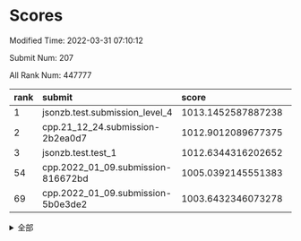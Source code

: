 # Scores

Modified Time: 2022-03-31 07:10:12

Submit Num: 207

All Rank Num: 447777

| rank |               submit               |       score        |       sigma        | pk_num |
| :--- | :--------------------------------- | :----------------- | :----------------- | :----- |
| 1    | jsonzb.test.submission_level_4     | 1013.1452587887238 | 0.8003270949649487 | 8656   |
| 2    | cpp.21_12_24.submission-2b2ea0d7   | 1012.9012089677375 | 0.8070163494465266 | 8651   |
| 3    | jsonzb.test.test_1                 | 1012.6344316202652 | 0.7940354885085584 | 8655   |
| 54   | cpp.2022_01_09.submission-816672bd | 1005.0392145551383 | 0.7092344177061884 | 8651   |
| 69   | cpp.2022_01_09.submission-5b0e3de2 | 1003.6432346073278 | 0.7217049543639306 | 8655   |


<details>
<summary>全部</summary>

| rank |                 submit                 |       score        |       sigma        | pk_num |
| :--- | :------------------------------------- | :----------------- | :----------------- | :----- |
| 1    | jsonzb.test.submission_level_4         | 1013.1452587887238 | 0.8003270949649487 | 8656   |
| 2    | cpp.21_12_24.submission-2b2ea0d7       | 1012.9012089677375 | 0.8070163494465266 | 8651   |
| 3    | jsonzb.test.test_1                     | 1012.6344316202652 | 0.7940354885085584 | 8655   |
| 4    | gobigger.level_3.submission_level_3_39 | 1011.3377450918418 | 0.7863620501497097 | 8652   |
| 5    | gobigger.level_3.submission_level_3_21 | 1011.3117623945891 | 0.7502942604089066 | 8648   |
| 6    | gobigger.level_3.submission_level_3_4  | 1011.1319139404588 | 0.7636299484401136 | 8649   |
| 7    | gobigger.level_3.submission_level_3_3  | 1011.0539918871581 | 0.7862239665245169 | 8655   |
| 8    | gobigger.level_3.submission_level_3_15 | 1011.0031200994238 | 0.7684236415661814 | 8649   |
| 9    | gobigger.level_3.submission_level_3_17 | 1010.9632455552558 | 0.7679834551984543 | 8653   |
| 10   | gobigger.level_3.submission_level_3_12 | 1010.8563777492844 | 0.7555877229729019 | 8648   |
| 11   | gobigger.level_3.submission_level_3_30 | 1010.7827473808596 | 0.7589274459174471 | 8652   |
| 12   | gobigger.level_3.submission_level_3_29 | 1010.7475059381655 | 0.7514156487071157 | 8654   |
| 13   | gobigger.level_3.submission_level_3_0  | 1010.6870831120972 | 0.7698939050948294 | 8659   |
| 14   | gobigger.level_3.submission_level_3_5  | 1010.6639971271364 | 0.7717346177974307 | 8651   |
| 15   | gobigger.level_3.submission_level_3_11 | 1010.6478447379279 | 0.781491416107283  | 8653   |
| 16   | gobigger.level_3.submission_level_3_37 | 1010.4509090141041 | 0.7557661996352165 | 8654   |
| 17   | gobigger.level_3.submission_level_3_33 | 1010.4419540296212 | 0.7529120132356744 | 8647   |
| 18   | gobigger.level_3.submission_level_3_23 | 1010.4312173226594 | 0.7525760305695256 | 8657   |
| 19   | gobigger.level_3.submission_level_3_40 | 1010.4150956045744 | 0.7665652075528072 | 8648   |
| 20   | gobigger.level_3.submission_level_3_47 | 1010.40314454624   | 0.780446447625004  | 8655   |
| 21   | gobigger.level_3.submission_level_3_49 | 1010.341421616919  | 0.7707812707182773 | 8655   |
| 22   | gobigger.level_3.submission_level_3_35 | 1010.3405185186243 | 0.7646116353035696 | 8652   |
| 23   | gobigger.level_3.submission_level_3_22 | 1010.3229513286941 | 0.7503393848636261 | 8650   |
| 24   | gobigger.level_3.submission_level_3_41 | 1010.31157218749   | 0.7619657602496789 | 8652   |
| 25   | gobigger.level_3.submission_level_3_19 | 1010.1433609373906 | 0.7547902911394594 | 8658   |
| 26   | gobigger.level_3.submission_level_3_26 | 1010.1141291165472 | 0.7593072676458688 | 8658   |
| 27   | gobigger.level_3.submission_level_3_43 | 1010.1089567432092 | 0.7778072135649916 | 8653   |
| 28   | gobigger.level_3.submission_level_3_31 | 1010.0884810467476 | 0.7821603122314409 | 8652   |
| 29   | gobigger.level_3.submission_level_3_48 | 1009.8146983645876 | 0.7576583622525902 | 8652   |
| 30   | gobigger.level_3.submission_level_3_38 | 1009.8132296813759 | 0.7465490501117933 | 8646   |
| 31   | gobigger.level_3.submission_level_3_46 | 1009.7402842010855 | 0.7693844717081437 | 8653   |
| 32   | gobigger.level_3.submission_level_3_9  | 1009.6917341071382 | 0.7708765355201119 | 8653   |
| 33   | gobigger.level_3.submission_level_3_25 | 1009.6505500820351 | 0.7555141789764436 | 8649   |
| 34   | gobigger.level_3.submission_level_3_18 | 1009.6032154798637 | 0.756091002659049  | 8653   |
| 35   | gobigger.level_3.submission_level_3_32 | 1009.5769045000347 | 0.7495851455351448 | 8657   |
| 36   | gobigger.level_3.submission_level_3_27 | 1009.5576041717017 | 0.7490820197305307 | 8654   |
| 37   | gobigger.level_3.submission_level_3_2  | 1009.530203410657  | 0.7418698292933739 | 8648   |
| 38   | gobigger.level_3.submission_level_3_20 | 1009.5153305895014 | 0.7433443919441961 | 8655   |
| 39   | gobigger.level_3.submission_level_3_7  | 1009.4904982021735 | 0.7546964306184939 | 8649   |
| 40   | gobigger.level_3.submission_level_3_24 | 1009.4690314462837 | 0.7363821762700229 | 8654   |
| 41   | gobigger.level_3.submission_level_3_36 | 1009.4620470193288 | 0.74273074660871   | 8653   |
| 42   | gobigger.level_3.submission_level_3_6  | 1009.4252278310571 | 0.7637641151466084 | 8654   |
| 43   | gobigger.level_3.submission_level_3_10 | 1009.4020392181872 | 0.7436190813618306 | 8651   |
| 44   | gobigger.level_3.submission_level_3_13 | 1009.3783295260223 | 0.7580428449093928 | 8651   |
| 45   | gobigger.level_3.submission_level_3_42 | 1009.3150891268001 | 0.7653140966223041 | 8651   |
| 46   | gobigger.level_3.submission_level_3_28 | 1009.2400071281065 | 0.7551017253291531 | 8654   |
| 47   | gobigger.level_3.submission_level_3_34 | 1009.189031068195  | 0.7432295560760191 | 8653   |
| 48   | gobigger.level_3.submission_level_3_16 | 1009.0381699824563 | 0.7389328156200373 | 8650   |
| 49   | gobigger.level_3.submission_level_3_45 | 1008.9021599473024 | 0.7720384502165833 | 8654   |
| 50   | gobigger.level_3.submission_level_3_14 | 1008.8901342331761 | 0.7651821490056623 | 8653   |
| 51   | gobigger.level_3.submission_level_3_44 | 1008.8783515040508 | 0.7510351862584285 | 8654   |
| 52   | gobigger.level_3.submission_level_3_1  | 1008.8321932645148 | 0.7647122815711042 | 8649   |
| 53   | gobigger.level_3.submission_level_3_8  | 1008.3991815538163 | 0.7407427405511923 | 8646   |
| 54   | cpp.2022_01_09.submission-816672bd     | 1005.0392145551383 | 0.7092344177061884 | 8651   |
| 55   | gobigger.level_1.submission_level_1_27 | 1004.8423692581454 | 0.7336765901578369 | 8653   |
| 56   | gobigger.level_1.submission_level_1_31 | 1004.7312694118502 | 0.7281292789320322 | 8656   |
| 57   | gobigger.level_1.submission_level_1_36 | 1004.4319897532177 | 0.7127055984640607 | 8657   |
| 58   | gobigger.level_1.submission_level_1_0  | 1004.288269291436  | 0.7089815406727478 | 8652   |
| 59   | gobigger.level_1.submission_level_1_30 | 1004.1864555534477 | 0.723654881732843  | 8650   |
| 60   | gobigger.level_1.submission_level_1_10 | 1004.151118121316  | 0.7204172981851812 | 8654   |
| 61   | gobigger.level_1.submission_level_1_39 | 1004.0869268653523 | 0.7248533210929017 | 8651   |
| 62   | gobigger.level_1.submission_level_1_24 | 1004.0244318445483 | 0.7171892569937911 | 8655   |
| 63   | gobigger.level_1.submission_level_1_43 | 1004.0161647716952 | 0.7165317989163394 | 8654   |
| 64   | gobigger.level_1.submission_level_1_7  | 1003.9260886463202 | 0.7136218422547361 | 8651   |
| 65   | gobigger.level_1.submission_level_1_14 | 1003.8041365824118 | 0.711611565578091  | 8657   |
| 66   | gobigger.level_1.submission_level_1_47 | 1003.7607931638842 | 0.7303317293128075 | 8652   |
| 67   | gobigger.level_1.submission_level_1_19 | 1003.7589972649065 | 0.7141364491941843 | 8650   |
| 68   | gobigger.level_1.submission_level_1_11 | 1003.7349832863189 | 0.7080151328429404 | 8645   |
| 69   | cpp.2022_01_09.submission-5b0e3de2     | 1003.6432346073278 | 0.7217049543639306 | 8655   |
| 70   | gobigger.level_1.submission_level_1_8  | 1003.6350627515391 | 0.7124326151241384 | 8654   |
| 71   | gobigger.level_1.submission_level_1_5  | 1003.6077349775271 | 0.7277481861062033 | 8654   |
| 72   | gobigger.level_1.submission_level_1_15 | 1003.6024591489398 | 0.7250869819401299 | 8648   |
| 73   | gobigger.level_1.submission_level_1_48 | 1003.4910900631203 | 0.7186116574245648 | 8648   |
| 74   | gobigger.level_1.submission_level_1_33 | 1003.4842391323318 | 0.7187712350720075 | 8651   |
| 75   | gobigger.level_1.submission_level_1_42 | 1003.474057774685  | 0.7211316022308218 | 8648   |
| 76   | gobigger.level_1.submission_level_1_41 | 1003.3922275465029 | 0.7218199915654228 | 8655   |
| 77   | gobigger.level_1.submission_level_1_12 | 1003.3676724031778 | 0.7202261023361893 | 8652   |
| 78   | gobigger.level_1.submission_level_1_4  | 1003.3615246205117 | 0.7174979215907643 | 8652   |
| 79   | gobigger.level_1.submission_level_1_9  | 1003.3570092614995 | 0.7179014369135065 | 8651   |
| 80   | gobigger.level_1.submission_level_1_20 | 1003.3195502827239 | 0.7107085967262443 | 8653   |
| 81   | gobigger.level_1.submission_level_1_40 | 1003.3153628031258 | 0.7110460851578847 | 8655   |
| 82   | gobigger.level_1.submission_level_1_13 | 1003.3028701447377 | 0.7057797941193049 | 8653   |
| 83   | gobigger.level_1.submission_level_1_16 | 1003.2885860244323 | 0.7165813171122992 | 8653   |
| 84   | gobigger.level_1.submission_level_1_17 | 1003.2528015177211 | 0.7181359746896064 | 8652   |
| 85   | gobigger.level_1.submission_level_1_26 | 1003.2453035604218 | 0.7060950763078392 | 8656   |
| 86   | gobigger.level_1.submission_level_1_18 | 1003.21074856185   | 0.7094454890348098 | 8655   |
| 87   | gobigger.level_1.submission_level_1_44 | 1003.0939901998756 | 0.7200867390459156 | 8653   |
| 88   | gobigger.level_1.submission_level_1_32 | 1003.0939592629901 | 0.7130914790295667 | 8652   |
| 89   | gobigger.level_1.submission_level_1_29 | 1003.0807891937121 | 0.7258172468958101 | 8652   |
| 90   | gobigger.level_1.submission_level_1_38 | 1003.0731725109896 | 0.7142539966668422 | 8647   |
| 91   | gobigger.level_1.submission_level_1_22 | 1003.0500238270886 | 0.7178741865966504 | 8651   |
| 92   | gobigger.level_1.submission_level_1_1  | 1003.0090204248587 | 0.7250990926174218 | 8654   |
| 93   | gobigger.level_1.submission_level_1_37 | 1002.7974451733973 | 0.7114390359435558 | 8653   |
| 94   | gobigger.level_1.submission_level_1_6  | 1002.7774078618921 | 0.717378350370005  | 8654   |
| 95   | gobigger.level_1.submission_level_1_28 | 1002.7534955950374 | 0.7163674093916    | 8653   |
| 96   | gobigger.level_1.submission_level_1_49 | 1002.6817214318739 | 0.7053720434617604 | 8654   |
| 97   | gobigger.level_1.submission_level_1_21 | 1002.6119505363309 | 0.7137761211233379 | 8656   |
| 98   | gobigger.level_1.submission_level_1_25 | 1002.5869565510101 | 0.7042652278309613 | 8654   |
| 99   | gobigger.level_1.submission_level_1_23 | 1002.5262427313825 | 0.7296388726233128 | 8652   |
| 100  | gobigger.level_1.submission_level_1_46 | 1002.5113945792782 | 0.7209591595701953 | 8656   |
| 101  | gobigger.level_1.submission_level_1_35 | 1002.4682894343455 | 0.7171756675759174 | 8656   |
| 102  | gobigger.level_1.submission_level_1_34 | 1002.3893404958615 | 0.7085821490292995 | 8654   |
| 103  | gobigger.level_1.submission_level_1_2  | 1002.3355365418369 | 0.7122271682185617 | 8652   |
| 104  | gobigger.level_1.submission_level_1_3  | 1002.1266633952422 | 0.7057596319995587 | 8653   |
| 105  | gobigger.level_1.submission_level_1_45 | 1000.6052091722551 | 0.7152798017601427 | 8652   |
| 106  | gobigger.random.submission_random_3    | 997.731176726414   | 0.6982716558792238 | 8657   |
| 107  | gobigger.random.submission_random_12   | 997.4672525539307  | 0.7039362323767779 | 8652   |
| 108  | gobigger.random.submission_random_1    | 997.2020784481604  | 0.7296493017310215 | 8647   |
| 109  | gobigger.random.submission_random_48   | 997.0408343286707  | 0.7075377510365131 | 8656   |
| 110  | gobigger.random.submission_random_42   | 996.9494867356932  | 0.7076077031657637 | 8655   |
| 111  | gobigger.random.submission_random_2    | 996.9352844979742  | 0.7012489960713587 | 8653   |
| 112  | gobigger.random.submission_random_18   | 996.930751450264   | 0.7089926892617537 | 8655   |
| 113  | gobigger.random.submission_random_28   | 996.9154259878322  | 0.7077088713431056 | 8650   |
| 114  | gobigger.random.submission_random_41   | 996.8019957315425  | 0.6938032586468736 | 8654   |
| 115  | gobigger.random.submission_random_34   | 996.6438210031977  | 0.7002407361100349 | 8652   |
| 116  | gobigger.random.submission_random_15   | 996.6324301156832  | 0.7113737432233143 | 8654   |
| 117  | gobigger.random.submission_random_22   | 996.5881112182708  | 0.7138142987641173 | 8653   |
| 118  | gobigger.random.submission_random_9    | 996.5349939120135  | 0.7066196296120955 | 8656   |
| 119  | gobigger.random.submission_random_30   | 996.5009594598707  | 0.7164652782585074 | 8651   |
| 120  | gobigger.random.submission_random_29   | 996.4372439019998  | 0.7000214892726285 | 8651   |
| 121  | gobigger.random.submission_random_37   | 996.3855595038837  | 0.7096582067534334 | 8655   |
| 122  | gobigger.random.submission_random_40   | 996.3649856051201  | 0.7044508433883322 | 8648   |
| 123  | gobigger.random.submission_random_4    | 996.3158545431771  | 0.7069279490549029 | 8650   |
| 124  | gobigger.random.submission_random_49   | 996.3040245425658  | 0.7171026221731933 | 8650   |
| 125  | gobigger.random.submission_random_25   | 996.270587633709   | 0.711623782632183  | 8650   |
| 126  | gobigger.random.submission_random_23   | 996.2519000178659  | 0.7161759742068763 | 8655   |
| 127  | gobigger.random.submission_random_20   | 996.2161051919898  | 0.6953738991590651 | 8655   |
| 128  | gobigger.random.submission_random_47   | 996.1869593836701  | 0.7049011088315694 | 8659   |
| 129  | gobigger.random.submission_random_32   | 996.1040583496368  | 0.7059558316301505 | 8651   |
| 130  | gobigger.random.submission_random_35   | 996.0319999121264  | 0.7068814213743219 | 8655   |
| 131  | gobigger.random.submission_random_6    | 996.0310833702835  | 0.7270426772329688 | 8655   |
| 132  | gobigger.random.submission_random_44   | 995.9117244634022  | 0.7148539872678354 | 8654   |
| 133  | gobigger.random.submission_random_31   | 995.901634286326   | 0.7080943514464351 | 8652   |
| 134  | gobigger.random.submission_random_39   | 995.8884169991736  | 0.7165936533934353 | 8651   |
| 135  | gobigger.random.submission_random_36   | 995.8478164624506  | 0.7081057166833504 | 8651   |
| 136  | gobigger.random.submission_random_27   | 995.787138835989   | 0.7037830376165014 | 8652   |
| 137  | gobigger.random.submission_random_13   | 995.734813145591   | 0.7030354070984751 | 8650   |
| 138  | gobigger.random.submission_random_45   | 995.7314019915065  | 0.7137234985869368 | 8652   |
| 139  | gobigger.random.submission_random_46   | 995.7196181688136  | 0.711718082655583  | 8649   |
| 140  | gobigger.random.submission_random_14   | 995.6721078183489  | 0.7218263644067523 | 8650   |
| 141  | gobigger.random.submission_random_38   | 995.6328796905012  | 0.7152227263419696 | 8652   |
| 142  | gobigger.random.submission_random_5    | 995.6124836746392  | 0.7223794933844779 | 8654   |
| 143  | gobigger.random.submission_random_19   | 995.5738585356987  | 0.703182122856009  | 8652   |
| 144  | gobigger.random.submission_random_10   | 995.5046201682151  | 0.7191592575704252 | 8658   |
| 145  | gobigger.random.submission_random_7    | 995.4692781370975  | 0.7122787834565967 | 8652   |
| 146  | gobigger.random.submission_random_21   | 995.3799479618237  | 0.7046782472802359 | 8645   |
| 147  | gobigger.random.submission_random_43   | 995.3616069752096  | 0.7252648920466409 | 8649   |
| 148  | gobigger.random.submission_random_16   | 995.3132244498173  | 0.714212706425986  | 8658   |
| 149  | gobigger.random.submission_random_24   | 995.3035999717246  | 0.7050001189913665 | 8652   |
| 150  | gobigger.random.submission_random_8    | 995.254044601652   | 0.7303867819967226 | 8653   |
| 151  | gobigger.random.submission_random_11   | 995.1971616787046  | 0.7151796862462703 | 8654   |
| 152  | gobigger.random.submission_random_33   | 995.0392426628192  | 0.7196423780729665 | 8656   |
| 153  | gobigger.random.submission_random_17   | 994.8935365507682  | 0.7220258248572763 | 8653   |
| 154  | gobigger.random.submission_random_26   | 994.7415648469959  | 0.7099355965973357 | 8654   |
| 155  | gobigger.random.submission_random_0    | 994.6856788113151  | 0.7135697683836811 | 8653   |
| 156  | gobigger.level_2.submission_level_2_14 | 994.0034993962408  | 0.7273568560768415 | 8647   |
| 157  | gobigger.level_2.submission_level_2_22 | 993.9946518297448  | 0.7369048224098805 | 8653   |
| 158  | gobigger.level_2.submission_level_2_44 | 993.7768041498246  | 0.7292476617479736 | 8653   |
| 159  | gobigger.level_2.submission_level_2_33 | 993.5414804760685  | 0.7415746209309946 | 8652   |
| 160  | gobigger.level_2.submission_level_2_18 | 993.4117815067347  | 0.7522053898853912 | 8651   |
| 161  | gobigger.level_2.submission_level_2_39 | 993.3648945782211  | 0.7310381750757083 | 8656   |
| 162  | gobigger.level_2.submission_level_2_16 | 993.2386435062857  | 0.731905083100502  | 8651   |
| 163  | gobigger.level_2.submission_level_2_1  | 993.1477381582044  | 0.7265399958120357 | 8656   |
| 164  | gobigger.level_2.submission_level_2_20 | 993.13862025442    | 0.7483067459641215 | 8651   |
| 165  | gobigger.level_2.submission_level_2_30 | 993.0689687950011  | 0.7328603030310056 | 8655   |
| 166  | gobigger.level_2.submission_level_2_12 | 992.9711040967525  | 0.7480346281200536 | 8651   |
| 167  | gobigger.level_2.submission_level_2_4  | 992.8464693932672  | 0.7325621425395    | 8649   |
| 168  | gobigger.level_2.submission_level_2_11 | 992.8003609707836  | 0.7472353523486402 | 8655   |
| 169  | gobigger.level_2.submission_level_2_24 | 992.7567860387031  | 0.7196364797221045 | 8657   |
| 170  | gobigger.level_2.submission_level_2_8  | 992.6740547723638  | 0.7306332892277864 | 8657   |
| 171  | gobigger.level_2.submission_level_2_42 | 992.6328331917462  | 0.7426142233447406 | 8657   |
| 172  | gobigger.level_2.submission_level_2_40 | 992.6054462702626  | 0.7429262943284747 | 8656   |
| 173  | gobigger.level_2.submission_level_2_47 | 992.5188782238273  | 0.733558342553028  | 8657   |
| 174  | gobigger.level_2.submission_level_2_19 | 992.4052514318723  | 0.7494919570634754 | 8653   |
| 175  | gobigger.level_2.submission_level_2_17 | 992.3494964877007  | 0.7281003953979664 | 8652   |
| 176  | gobigger.level_2.submission_level_2_6  | 992.3039895635063  | 0.7336239452599729 | 8657   |
| 177  | gobigger.level_2.submission_level_2_21 | 992.2693344063701  | 0.7455659729548163 | 8653   |
| 178  | gobigger.level_2.submission_level_2_32 | 992.2392539347019  | 0.7498385207656321 | 8648   |
| 179  | gobigger.level_2.submission_level_2_34 | 992.2138708275626  | 0.7300924419655552 | 8653   |
| 180  | gobigger.level_2.submission_level_2_29 | 992.1896449184023  | 0.7420272913203637 | 8654   |
| 181  | gobigger.level_2.submission_level_2_13 | 992.0295076358643  | 0.7438745472789859 | 8655   |
| 182  | gobigger.level_2.submission_level_2_28 | 991.9663962173877  | 0.7388778438503814 | 8650   |
| 183  | gobigger.level_2.submission_level_2_45 | 991.927624304989   | 0.7438389341759987 | 8651   |
| 184  | gobigger.level_2.submission_level_2_49 | 991.8528547110384  | 0.7552269271055714 | 8653   |
| 185  | gobigger.level_2.submission_level_2_43 | 991.8434411989124  | 0.7571378825555048 | 8649   |
| 186  | gobigger.level_2.submission_level_2_2  | 991.7465607283119  | 0.7601935027345171 | 8649   |
| 187  | gobigger.level_2.submission_level_2_15 | 991.7153069735098  | 0.7434117399776365 | 8655   |
| 188  | gobigger.level_2.submission_level_2_5  | 991.6874312986638  | 0.7547249543840954 | 8659   |
| 189  | gobigger.level_2.submission_level_2_26 | 991.5777992814448  | 0.7557907907965186 | 8656   |
| 190  | gobigger.level_2.submission_level_2_25 | 991.3556614418737  | 0.7615196327370514 | 8654   |
| 191  | gobigger.level_2.submission_level_2_48 | 991.3201114303398  | 0.7517612874770465 | 8658   |
| 192  | gobigger.level_2.submission_level_2_10 | 991.3135295157806  | 0.768004531616528  | 8646   |
| 193  | gobigger.level_2.submission_level_2_31 | 991.2289637405644  | 0.75231148964761   | 8651   |
| 194  | gobigger.level_2.submission_level_2_36 | 991.2235139010611  | 0.7613060660426567 | 8655   |
| 195  | gobigger.level_2.submission_level_2_3  | 991.1834054628969  | 0.7377522554161772 | 8656   |
| 196  | gobigger.level_2.submission_level_2_23 | 991.1487566708387  | 0.7484276529399662 | 8650   |
| 197  | gobigger.level_2.submission_level_2_35 | 991.086202258677   | 0.7701059100649255 | 8653   |
| 198  | gobigger.level_2.submission_level_2_7  | 991.002734123844   | 0.7438028145119058 | 8653   |
| 199  | gobigger.level_2.submission_level_2_37 | 990.9711872485897  | 0.7387684210958272 | 8650   |
| 200  | gobigger.level_2.submission_level_2_0  | 990.8647340127974  | 0.7477367611662442 | 8656   |
| 201  | gobigger.level_2.submission_level_2_46 | 990.8497855787277  | 0.7394445783575486 | 8655   |
| 202  | gobigger.level_2.submission_level_2_41 | 990.7356326963153  | 0.7502758161817411 | 8654   |
| 203  | gobigger.level_2.submission_level_2_38 | 990.661881187115   | 0.7544841333865483 | 8655   |
| 204  | gobigger.level_2.submission_level_2_27 | 990.6452149072123  | 0.7642256648628907 | 8656   |
| 205  | gobigger.level_2.submission_level_2_9  | 990.4629684752744  | 0.7399748154321882 | 8656   |
| 206  | gobigger.none.submission_none_0        | 978.9739278181764  | 1.260343637475244  | 8650   |
| 207  | gobigger.none.submission_none_1        | 976.1800720484946  | 1.465371576649957  | 8644   |

</details>